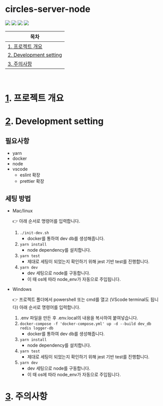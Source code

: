 # circles-server-node

<img src="https://img.shields.io/badge/TypeScript-3178C6?style=flat-square&logo=TypeScript&logoColor=white"/> <img src="https://img.shields.io/badge/Yarn-2C8EBB?style=flat-square&logo=Yarn&logoColor=white"/> <img src="https://img.shields.io/badge/NGINX-009639?style=flat-square&logo=NGINX&logoColor=white"/> <img src="https://img.shields.io/badge/aws-232F3E?style=flat-square&logo=Amazonaws&logoColor=white"/>

| <a id="a1"></a>목차          |
| --------------------------- |
| [1. 프로젝트 개요](#1)<br/>    |
| [2. Development setting ](#2)<br/>       |
| [3.  주의사항 ](#3)<br/>       |


<br/>

# <a id="1"></a>[1](#a1). 프로젝트 개요

# <a id="2"></a>[2](#a1). Development setting
## 필요사항
- yarn
- docker
- node
- vscode
  - eslint 확장
  - prettier 확장

## 세팅 방법
- Mac/linux

  👉 아래 순서로 명령어를 입력합니다.
  1. `./init-dev.sh `
     - docker를 통하여 dev db를 생성해줍니다.
  2. `yarn install`
     - node dependency를 설치합니다.
  3. `yarn test`
     - 제대로 세팅이 되었는지 확인하기 위해 jest 기반 test를 진행합니다.
  4. `yarn dev`
     - dev 세팅으로 node를 구동합니다.
     - 이 때 os에 따라 node_env가 자동으로 주입됩니다.
- Windows

  👉 프로젝트 폴더에서 powershell 또는 cmd를 열고 (VScode terminal도 됩니다) 아래 순서로 명령어를 입력합니다.
  
  1. .env 파일을 만든 후 .env.local의 내용을 복사하여 붙여넣습니다.
  2. `docker-compose -f 'docker-compose.yml' up -d --build dev_db redis logger-db`
     - docker를 통하여 dev db를 생성해줍니다.
  3. `yarn install`
     - node dependency를 설치합니다.
  4. `yarn test`
     - 제대로 세팅이 되었는지 확인하기 위해 jest 기반 test를 진행합니다.
  5. `yarn dev`
     - dev 세팅으로 node를 구동합니다.
     - 이 때 os에 따라 node_env가 자동으로 주입됩니다.
 
# <a id="3"></a>[3](#a1). 주의사항


